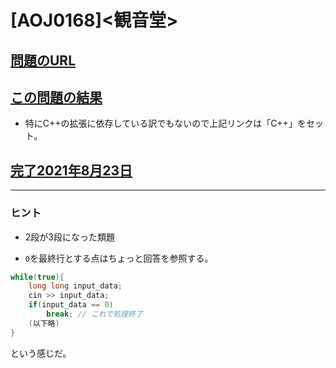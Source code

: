 # \[AOJ0168\]\<観音堂\>

## [問題のURL](https://onlinejudge.u-aizu.ac.jp/problems/0168)

## [この問題の結果](https://judge.u-aizu.ac.jp/onlinejudge/solution.jsp?pid=0168)

* 特にC++の拡張に依存している訳でもないので上記リンクは「C++」をセット。

## [完了2021年8月23日](https://onlinejudge.u-aizu.ac.jp/recent_judges/0168/judge/5816269/ymnk_kun/C++)

<!---- 「問題の結果の見方」
 PROBLEMS→問題番号一覧→回答者数→accepted＋言語をセレクトする 
 ---->

-----

### ヒント

* 2段が3段になった類題

* `0`を最終行とする点はちょっと回答を参照する。

```c++
while(true){
    long long input_data;
    cin >> input_data;
    if(input_data == 0)
        break; // これで処理終了
    (以下略)
}

```

という感じだ。
